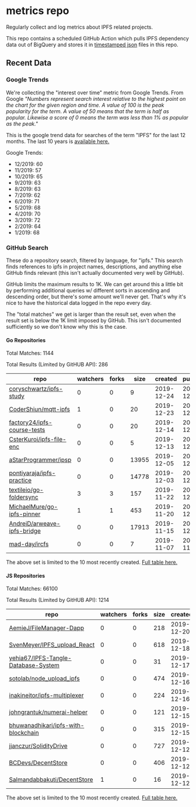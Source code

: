 # metrics repo

Regularly collect and log metrics about IPFS related projects.

This repo contains a scheduled GitHub Action which pulls IPFS dependency data out of BigQuery and stores it 
in [timestamped json](./logs) files in this repo.

## Recent Data

### Google Trends

We're collecting the "interest over time" metric from Google Trends. From Google *"Numbers 
represent search interest relative to the highest point on the chart for the given region and 
time. A value of 100 is the peak popularity for the term. A value of 50 means that the term is 
half as popular. Likewise a score of 0 means the term was less than 1% as popular as the peak."*

This is the google trend data for searches of the term "IPFS" for the
last 12 months. The last 10 years is [available here.](./results/google-trends.md)



Google Trends:
*  12/2019: 60
*  11/2019: 57
*  10/2019: 65
*  9/2019: 63
*  8/2019: 63
*  7/2019: 62
*  6/2019: 71
*  5/2019: 68
*  4/2019: 70
*  3/2019: 72
*  2/2019: 64
*  1/2019: 68

### GitHub Search

These do a repository search, filtered by language, for "ipfs." This search
finds references to ipfs in project names, descriptions, and anything else
GitHub finds relevant (this isn't actually documented very well by GitHub).

GitHub limits the maximum results to 1K. We can get around this a little bit
by performing additional queries w/ different sorts in ascending and descending
order, but there's some amount we'll never get. That's why it's nice to have
the historical data logged in the repo every day.

The "total matches" we get is larger than the result set, even when the result
set is below the 1K limit imposed by GitHub. This isn't documented sufficiently
so we don't know why this is the case.

#### Go Repositories

Total Matches: 1144

Total Results (Limited by GitHUB API): 286

| repo | watchers | forks | size | created | pushed |
| ---- | -------- | ----- | ---- | ------- | ------ |
| [coryschwartz/ipfs-study](https://github.com/coryschwartz/ipfs-study)| 0 | 0 | 9| 2019-12-24 | 2019-12-25 |
| [CoderShiun/mqtt-ipfs](https://github.com/CoderShiun/mqtt-ipfs)| 1 | 0 | 20| 2019-12-23 | 2019-12-23 |
| [factory24/ipfs-course-tests](https://github.com/factory24/ipfs-course-tests)| 0 | 0 | 20| 2019-12-14 | 2019-12-14 |
| [CsterKuroi/ipfs-file-enc](https://github.com/CsterKuroi/ipfs-file-enc)| 0 | 0 | 5| 2019-12-13 | 2019-12-13 |
| [aStarProgrammer/ipsp](https://github.com/aStarProgrammer/ipsp)| 0 | 0 | 13955| 2019-12-05 | 2019-12-06 |
| [pontiyaraja/ipfs-practice](https://github.com/pontiyaraja/ipfs-practice)| 0 | 0 | 14778| 2019-12-03 | 2019-12-09 |
| [textileio/go-foldersync](https://github.com/textileio/go-foldersync)| 3 | 3 | 157| 2019-11-22 | 2019-12-19 |
| [MichaelMure/go-ipfs-pinner](https://github.com/MichaelMure/go-ipfs-pinner)| 1 | 1 | 453| 2019-11-20 | 2019-12-05 |
| [AndreiD/arweave-ipfs-bridge](https://github.com/AndreiD/arweave-ipfs-bridge)| 0 | 0 | 17913| 2019-11-15 | 2019-12-21 |
| [mad-day/ircfs](https://github.com/mad-day/ircfs)| 0 | 0 | 7| 2019-11-07 | 2019-11-11 |


The above set is limited to the 10 most recently created. 
[Full table here.](./results/repo_search_go.md)

#### JS Repositories

Total Matches: 66100

Total Results (Limited by GitHUB API): 1214

| repo | watchers | forks | size | created | pushed |
| ---- | -------- | ----- | ---- | ------- | ------ |
| [AemieJ/FileManager-Dapp](https://github.com/AemieJ/FileManager-Dapp)| 0 | 0 | 218| 2019-12-20 | 2019-12-21 |
| [SvenMeyer/IPFS_upload_React](https://github.com/SvenMeyer/IPFS_upload_React)| 0 | 0 | 618| 2019-12-18 | 2019-12-18 |
| [yehia67/IPFS-Tangle-Database-System](https://github.com/yehia67/IPFS-Tangle-Database-System)| 0 | 0 | 31| 2019-12-17 | 2019-12-17 |
| [sotolab/node_upload_ipfs](https://github.com/sotolab/node_upload_ipfs)| 0 | 0 | 474| 2019-12-16 | 2019-12-16 |
| [inakineitor/ipfs-multiplexer](https://github.com/inakineitor/ipfs-multiplexer)| 0 | 0 | 224| 2019-12-16 | 2019-12-16 |
| [johngrantuk/numerai-helper](https://github.com/johngrantuk/numerai-helper)| 0 | 0 | 121| 2019-12-15 | 2019-12-16 |
| [bhuwanadhikari/ipfs-with-blockchain](https://github.com/bhuwanadhikari/ipfs-with-blockchain)| 0 | 0 | 315| 2019-12-15 | 2019-12-15 |
| [jjanczur/SolidityDrive](https://github.com/jjanczur/SolidityDrive)| 0 | 0 | 727| 2019-12-12 | 2019-12-13 |
| [BCDevs/DecentStore](https://github.com/BCDevs/DecentStore)| 0 | 0 | 406| 2019-12-12 | 2019-12-18 |
| [Salmandabbakuti/DecentStore](https://github.com/Salmandabbakuti/DecentStore)| 1 | 0 | 16| 2019-12-12 | 2019-12-12 |


The above set is limited to the 10 most recently created. 
[Full table here.](./results/repo_search_js.md)
